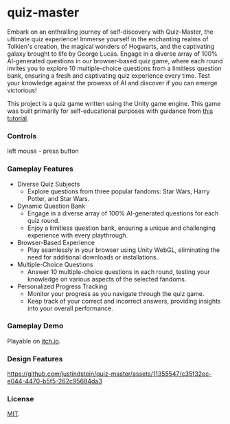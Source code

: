 # quiz-master

Embark on an enthralling journey of self-discovery with Quiz-Master, the ultimate quiz experience! Immerse yourself in the enchanting realms of Tolkien's creation, the magical wonders of Hogwarts, and the captivating galaxy brought to life by George Lucas. Engage in a diverse array of 100% AI-generated questions in our browser-based quiz game, where each round invites you to explore 10 multiple-choice questions from a limitless question bank, ensuring a fresh and captivating quiz experience every time. Test your knowledge against the prowess of AI and discover if you can emerge victorious!

This project is a quiz game written using the Unity game engine. This game was built primarily for self-educational purposes with guidance from [this tutorial](https://www.udemy.com/course/unitycourse/).

### Controls
left mouse - press button

### Gameplay Features
- Diverse Quiz Subjects
  - Explore questions from three popular fandoms: Star Wars, Harry Potter, and Star Wars.
- Dynamic Question Bank
  - Engage in a diverse array of 100% AI-generated questions for each quiz round.
  - Enjoy a limitless question bank, ensuring a unique and challenging experience with every playthrough.
- Browser-Based Experience
  - Play seamlessly in your browser using Unity WebGL, eliminating the need for additional downloads or installations.
- Multiple-Choice Questions
  - Answer 10 multiple-choice questions in each round, testing your knowledge on various aspects of the selected fandoms.
- Personalized Progress Tracking
  - Monitor your progress as you navigate through the quiz game.
  - Keep track of your correct and incorrect answers, providing insights into your overall performance.

### Gameplay Demo

Playable on [itch.io](https://justindstein.itch.io/quiz-master).

### Design Features


https://github.com/justindstein/quiz-master/assets/11355547/c35f32ec-e044-4470-b5f5-262c95684da3

### License

[MIT](./LICENSE).
